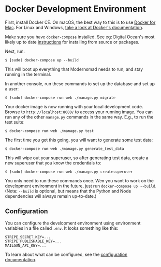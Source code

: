 # Docker Development Environment

First, install Docker CE. On macOS, the best way to this is to use [Docker for Mac](https://docs.docker.com/docker-for-mac/install/). For Linux and Windows, [take a look at Docker's documentation](https://docs.docker.com/engine/installation/). 

Make sure you have `docker-compose` installed. See eg: Digital Ocean's most likely up to date [instructions](https://www.digitalocean.com/community/tutorials/how-to-install-docker-compose-on-ubuntu-18-04) for installing from source or packages. 

Next, run:

    $ [sudo] docker-compose up --build

This will boot up everything that Modernomad needs to run, and stay running in the terminal.

In another console, run these commands to set up the database and set up a user:

    $ [sudo] docker-compose run web ./manage.py migrate

Your docker image is now running with your local development code. Browse to `http://localhost:8000/` to access your running image. You can run any of the other `manage.py` commands in the same way. E.g., to run the test suite:

    $ docker-compose run web ./manage.py test

The first time you get this going, you will want to generate some test data:

    $ docker-compose run web ./manage.py generate_test_data

This will wipe out your superuser, so after generating test data, create a new superuser that you know the credentials to:

    $ [sudo] docker-compose run web ./manage.py createsuperuser

You only need to run these commands once. Wen you want to work on the development environment in the future, just run `docker-compose up --build`. (Note: `--build` is optional, but means that the Python and Node dependencies will always remain up-to-date.)

## Configuration

You can configure the development environment using environment variables in a file called `.env`. It looks something like this:

```
STRIPE_SECRET_KEY=...
STRIPE_PUBLISHABLE_KEY=...
MAILGUN_API_KEY=...
```

To learn about what can be configured, see the [configuration documentation](configuration.md).
